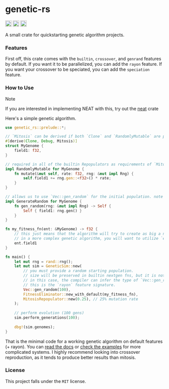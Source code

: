 # genetic-rs

[<img alt="github" src="https://img.shields.io/github/last-commit/inflectrix/genetic-rs" height="20">](https://github.com/inflectrix/genetic-rs)
[<img alt="crates.io" src="https://img.shields.io/crates/d/genetic-rs" height="20">](https://crates.io/crates/genetic-rs)
[<img alt="docs.rs" src="https://img.shields.io/docsrs/genetic-rs" height="20">](https://docs.rs/genetic-rs)

A small crate for quickstarting genetic algorithm projects.

### Features
First off, this crate comes with the `builtin`, `crossover`, and `genrand` features by default. If you want it to be parallelized, you can add the `rayon` feature. If you want your crossover to be speciated, you can add the `speciation` feature.

### How to Use
> [!NOTE] 
> If you are interested in implementing NEAT with this, try out the [neat](https://crates.io/crates/neat) crate

Here's a simple genetic algorithm.

```rust
use genetic_rs::prelude::*;

// `Mitosis` can be derived if both `Clone` and `RandomlyMutable` are present.
#[derive(Clone, Debug, Mitosis)]
struct MyGenome {
    field1: f32,
}

// required in all of the builtin Repopulators as requirements of `Mitosis` and `Crossover`
impl RandomlyMutable for MyGenome {
    fn mutate(&mut self, rate: f32, rng: &mut impl Rng) {
        self.field1 += rng.gen::<f32>() * rate;
    }
}

// allows us to use `Vec::gen_random` for the initial population. note that `Vec::gen_random` has a slightly different function signature depending on whether the `rayon` feature is enabled.
impl GenerateRandom for MyGenome {
    fn gen_random(rng: &mut impl Rng) -> Self {
        Self { field1: rng.gen() }
    }
}

fn my_fitness_fn(ent: &MyGenome) -> f32 {
    // this just means that the algorithm will try to create as big a number as possible due to fitness being directly taken from the field.
    // in a more complex genetic algorithm, you will want to utilize `ent` to test them and generate a reward.
    ent.field1
}

fn main() {
    let mut rng = rand::rng();
    let mut sim = GeneticSim::new(
        // you must provide a random starting population. 
        // size will be preserved in builtin nextgen fns, but it is not required to keep a constant size if you were to build your own nextgen function.
        // in this case, the compiler can infer the type of `Vec::gen_random` because of the input of `my_fitness_fn`.
        // this is the `rayon` feature signature.
        Vec::gen_random(100),
        FitnessEliminator::new_with_default(my_fitness_fn),
        MitosisRepopulator::new(0.25), // 25% mutation rate
    );
 
    // perform evolution (100 gens)
    sim.perform_generations(100);
 
    dbg!(sim.genomes);
}
```

That is the minimal code for a working genetic algorithm on default features (+ rayon). You can [read the docs](https://docs.rs/genetic-rs) or [check the examples](/genetic-rs/examples/) for more complicated systems. I highly recommend looking into crossover reproduction, as it tends to produce better results than mitosis.

### License
This project falls under the `MIT` license.
